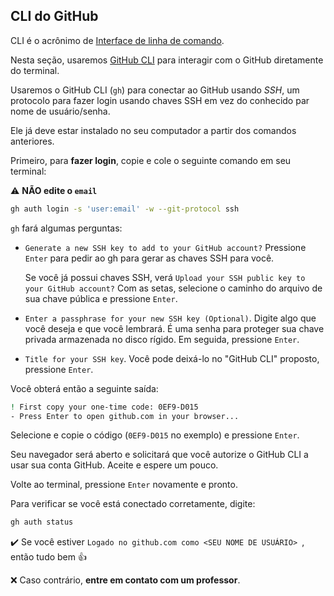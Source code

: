 ## CLI do GitHub

CLI é o acrônimo de [Interface de linha de comando](https://en.wikipedia.org/wiki/Command-line_interface).

Nesta seção, usaremos [GitHub CLI](https://cli.github.com/) para interagir com o GitHub diretamente do terminal.

Usaremos o GitHub CLI (`gh`) para conectar ao GitHub usando *SSH*, um protocolo para fazer login usando chaves SSH em vez do conhecido par nome de usuário/senha.


Ele já deve estar instalado no seu computador a partir dos comandos anteriores.

Primeiro, para **fazer login**, copie e cole o seguinte comando em seu terminal:

:warning: **NÃO edite o `email`**

```bash
gh auth login -s 'user:email' -w --git-protocol ssh
```

`gh` fará algumas perguntas:

- `Generate a new SSH key to add to your GitHub account?` Pressione `Enter` para pedir ao gh para gerar as chaves SSH para você.

  Se você já possui chaves SSH, verá `Upload your SSH public key to your GitHub account?` Com as setas, selecione o caminho do arquivo de sua chave pública e pressione `Enter`.

- `Enter a passphrase for your new SSH key (Optional)`. Digite algo que você deseja e que você lembrará. É uma senha para proteger sua chave privada armazenada no disco rígido. Em seguida, pressione `Enter`.

- `Title for your SSH key`. Você pode deixá-lo no "GitHub CLI" proposto, pressione `Enter`.

Você obterá então a seguinte saída:

```bash
! First copy your one-time code: 0EF9-D015
- Press Enter to open github.com in your browser...
```

Selecione e copie o código (`0EF9-D015` no exemplo) e pressione `Enter`.

Seu navegador será aberto e solicitará que você autorize o GitHub CLI a usar sua conta GitHub. Aceite e espere um pouco.

Volte ao terminal, pressione `Enter` novamente e pronto.

Para verificar se você está conectado corretamente, digite:

```bash
gh auth status
```

:heavy_check_mark: Se você estiver `Logado no github.com como <SEU NOME DE USUÁRIO> `, então tudo bem :+1:

:x: Caso contrário, **entre em contato com um professor**.
